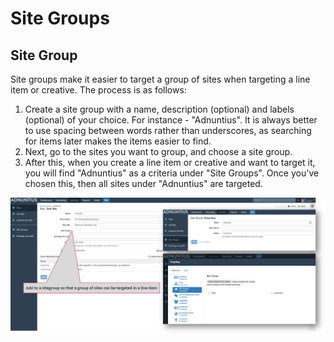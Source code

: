 # Site Groups

## Site Group

Site groups make it easier to target a group of sites when targeting a line item or creative. The process is as follows: 

1. Create a site group with a name, description \(optional\) and labels \(optional\) of your choice. For instance - "Adnuntius". It is always better to use spacing between words rather than underscores, as searching for items later makes the items easier to find.
2. Next, go to the sites you want to group, and choose a site group.
3. After this, when you create a line item or creative and want to target it, you will find "Adnuntius" as a criteria under "Site Groups". Once you've chosen this, then all sites under "Adnuntius" are targeted.

![](../../.gitbook/assets/201811-inventory-site-group.png)

